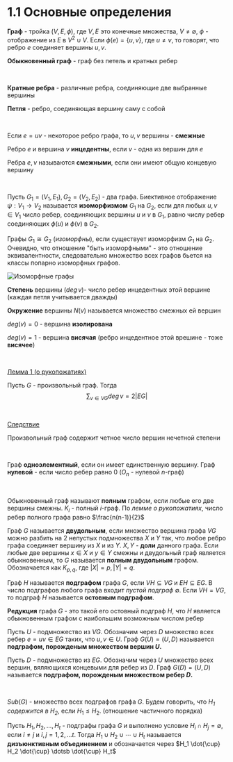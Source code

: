 # 1.1 Основные определения

**Граф** - тройка $(V, E, \phi)$, где $V,E$ это конечные множества, $V \ne \emptyset$, $\phi$ - отображение из $E$ в $V^2 \cup V$. Если $\phi(e) = \{u, v\}$, где $u \ne v$, то говорят, что ребро $e$ соединяет вершины $u,v$.

**Обыкновенный граф** - граф без петель и кратных ребер

&nbsp;

**Кратные ребра** - различные ребра, соединяющие две выбранные вершины

**Петля** - ребро, соединяющая вершину саму с собой

&nbsp;

Если $e=uv$ - некоторое ребро графа, то $u, v$ вершины - **смежные** 

Ребро $e$ и вершина $v$ **инцедентны**, если  $v$ - одна из вершин для $e$

Ребра $e, v$ называются **смежными**, если они имеют общую концевую вершину

&nbsp;

Пусть $G_1 = (V_1, E_1), G_2 = (V_2, E_2)$ - два графа. Биективное отображение $\psi: V_1 \rightarrow V_2$ называется **изоморфизмом** $G_1$ на $G_2$, если для любых $u,v \in V_1$ число ребер, соединяющих вершины $u$ и $v$ в $G_1$, равно числу ребер соединяющих $\phi(u)$ и $\phi(v)$ в $G_2$. 

Графы $G_1 \cong G_2$ (*изоморфны*), если существует изоморфизм $G_1$ на $G_2$. Очевидно, что отношение "быть изоморфными" - это отношение эквивалентности, следовательно множество всех графов бьется на классы попарно изоморфных графов.

![Изоморфные графы](https://i.imgur.com/Y7sjdXg.jpg)


**Степень** вершины ($deg\,v$)- число ребер инцедентных этой вершине (каждая петля учитывается дважды)

**Окружение** вершины $N(v)$ называется множество смежных ей вершин

$deg(v) = 0$ - вершина **изолирована**

$deg(v) = 1$  - вершина **висячая** (ребро инцедентное этой врешине - тоже **висячее**)

&nbsp;

<u>Лемма 1 (о рукопожатиях)</u>

Пусть $G$ - произвольный граф. Тогда
$$
\sum_{v \in VG}deg\,v = 2|EG|
$$

&nbsp;

<u>Следствие</u>

Произвольный граф содержит четное число вершин нечетной степени

&nbsp;

Граф **одноэлементный**, если он имеет единственную вершину. Граф **нулевой** - если число ребер равно 0 ($O_n$ - нулевой $n$-граф)

&nbsp;

Обыкновенный граф называют **полным** графом, если любые его две вершины смежны.  $K_i$ - полный $i$-граф.  По *лемме о рукопожатиях*, число ребер полного графа равно $\frac{n(n-1)}{2}$

Граф $G$ называется **двудольным**, если множество вершина графа $VG$ можно разбить на 2 непустых подмножества $X$ и $Y$ так, что любое ребро графа соединяет вершину из $X$ и из $Y$. $X,\,Y$ - **доли** данного графа. Если любые две вершины $x \in X$ и $y \in Y$ смежны и двудольный граф является обыкновенным, то $G$ называется **полным двудольным** графом. Обозначается  как $K_{p,q}$, где $|X|=p, |Y|=q$.

Граф $H$ называется **подграфом** графа $G$, если $VH \subseteq VG$ и $EH \subseteq EG$. В число подграфов любого графа входит *пустой подграф* $\emptyset$. Если $VH=VG$, то подграф $H$ называется **остовным подграфом**.

**Редукция** графа $G$ - это такой его остовный подграф $H$, что $H$ является обыкновенным графом с наибольшим возможным числом ребер

Пусть $U$ - подмножество из $VG$. Обозначим через $D$ множество всех ребер $e=uv \in EG$  таких, что $u,v \in U$. Граф $G(U)=(U,D)$ называется **подграфом, порожденым множеством вершин $U$.**

Пусть $D$ - подмножество из $EG$. Обозначим через $U$ множество всех вершин, вяляющихся концевыми для ребер из $D$. Граф $G(D)=(U,D)$ называется **подграфом, порожденым множеством ребер $D$.**

&nbsp;

$Sub(G)$ - множество всех подграфов графа $G$. Будем говорить, что *$H_1$ содержится в $H_2$*, если $H_1 \le H_2$. (отношение частичного порядка)

Пусть $H_1, H_2, \dotsc, H_t$ - подграфы графа $G$ и выполнено условие $H_i \cap H_j = \emptyset$, если $i \ne j$ и $i,j = 1,2,\dotsc t$. Тогда $H_1 \cup H_2 \cup \dotsb \cup H_t$ называется **дизъюнктивным объединением** и обозначается через $H_1 \dot{\cup} H_2 \dot{\cup} \dotsb \dot{\cup} H_t$